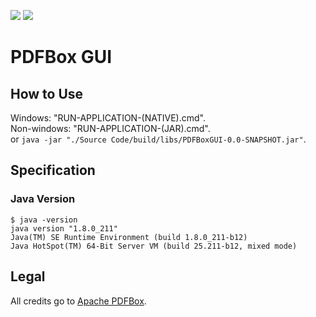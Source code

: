[![](https://img.shields.io/badge/status-Finished-brightgreen)]()
[![](https://img.shields.io/github/last-commit/brandon-julio-t/PDFBox-GUI)]()

# PDFBox GUI

## How to Use

Windows: "RUN-APPLICATION-(NATIVE).cmd".  
Non-windows: "RUN-APPLICATION-(JAR).cmd".  
or `java -jar "./Source Code/build/libs/PDFBoxGUI-0.0-SNAPSHOT.jar"`.  

## Specification

### Java Version

```CMD
$ java -version
java version "1.8.0_211"
Java(TM) SE Runtime Environment (build 1.8.0_211-b12)
Java HotSpot(TM) 64-Bit Server VM (build 25.211-b12, mixed mode)
```

## Legal

All credits go to [Apache PDFBox](https://pdfbox.apache.org/).  
